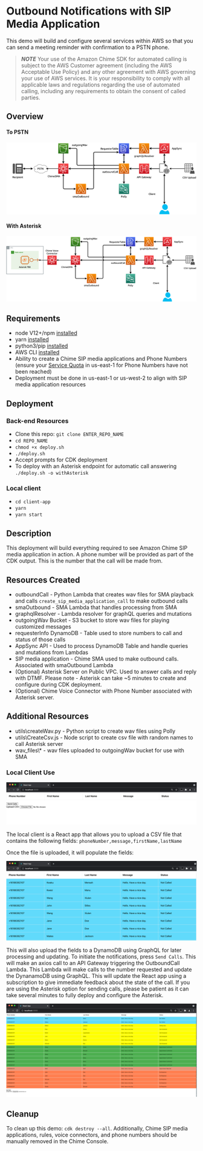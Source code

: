 # Outbound Notifications with SIP Media Application

This demo will build and configure several services within AWS so that you can send a meeting reminder with confirmation to a PSTN phone.

> **_NOTE_** Your use of the Amazon Chime SDK for automated calling is subject to the AWS Customer agreement (including the AWS Acceptable Use Policy) and any other agreement with AWS governing your use of AWS services. It is your responsibility to comply with all applicable laws and regulations regarding the use of automated calling, including any requirements to obtain the consent of called parties.

## Overview

#### To PSTN

![Diagram](images/Process_Flow.png)

#### With Asterisk

![AsteriskDiagram](images/Process_Flow_Asterisk.png)

## Requirements

- node V12+/npm [installed](https://www.npmjs.com/get-npm)
- yarn [installed](https://classic.yarnpkg.com/en/docs/install)
- python3/pip [installed](https://packaging.python.org/tutorials/installing-packages/)
- AWS CLI [installed](https://docs.aws.amazon.com/cli/latest/userguide/install-cliv2.html)
- Ability to create a Chime SIP media applications and Phone Numbers (ensure your [Service Quota](https://console.aws.amazon.com/servicequotas/home/services/chime/quotas) in us-east-1 for Phone Numbers have not been reached)
- Deployment must be done in us-east-1 or us-west-2 to align with SIP media application resources

## Deployment

### Back-end Resources

- Clone this repo: `git clone ENTER_REPO_NAME`
- `cd REPO_NAME`
- `chmod +x deploy.sh`
- `./deploy.sh`
- Accept prompts for CDK deployment
- To deploy with an Asterisk endpoint for automatic call answering `./deploy.sh -o withAsterisk`

### Local client

- `cd client-app`
- `yarn`
- `yarn start`

## Description

This deployment will build everything required to see Amazon Chime SIP media application in action. A phone number will be provided as part of the CDK output. This is the number that the call will be made from.

## Resources Created

- outboundCall - Python Lambda that creates wav files for SMA playback and calls `create_sip_media_application_call` to make outbound calls
- smaOutbound - SMA Lambda that handles processing from SMA
- graphqlResolver - Lambda resolver for graphQL queries and mutations
- outgoingWav Bucket - S3 bucket to store wav files for playing customized messages
- requesterInfo DynamoDB - Table used to store numbers to call and status of those calls
- AppSync API - Used to process DynamoDB Table and handle queries and mutations from Lambdas
- SIP media application - Chime SMA used to make outbound calls. Associated with smaOutbound Lambda
- (Optional) Asterisk Server on Public VPC. Used to answer calls and reply with DTMF. Please note - Asterisk can take ~5 minutes to create and configure during CDK deployment.
- (Optional) Chime Voice Connector with Phone Number associated with Asterisk server.

## Additional Resources

- utils\createWav.py - Python script to create wav files using Polly
- utils\CreateCsv.js - Node script to create csv file with random names to call Asterisk server
- wav_files\\\* - wav files uploaded to outgoingWav bucket for use with SMA

### Local Client Use

![LocalClient](images/Local_Client_1.png)

The local client is a React app that allows you to upload a CSV file that contains the following fields: `phoneNumber,message,firstName,lastName`

Once the file is uploaded, it will populate the fields:

![LocalClient2](images/Local_Client_2.png)

This will also upload the fields to a DynamoDB using GraphQL for later processing and updating. To initiate the notifications, press `Send Calls`. This will make an axios call to an API Gateway triggering the OutboundCall Lambda. This Lambda will make calls to the number requested and update the DynanamoDB using GraphQL. This will update the React app using a subscription to give immediate feedback about the state of the call. If you are using the Asterisk option for sending calls, please be patient as it can take several minutes to fully deploy and configure the Asterisk.

![LocalClient3](images/Local_Client_3.png)

## Cleanup

To clean up this demo: `cdk destroy --all`. Additionally, Chime SIP media applications, rules, voice connectors, and phone numbers should be manually removed in the Chime Console.
